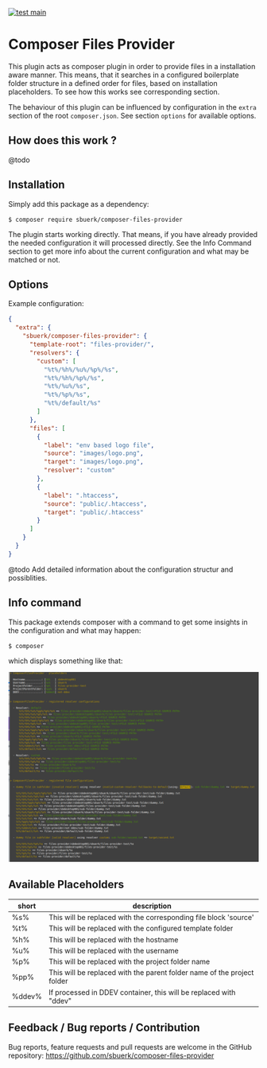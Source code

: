 [![test main](https://github.com/sbuerk/composer-files-provider/actions/workflows/ci.yml/badge.svg)](https://github.com/sbuerk/composer-files-provider/actions/workflows/ci.yml)

# Composer Files Provider

This plugin acts as composer plugin in order to provide files in a installation
aware manner. This means, that it searches in a configured boilerplate folder
structure in a defined order for files, based on installation placeholders. To
see how this works see corresponding section.

The behaviour of this plugin can be influenced by configuration in the `extra`
section of the root `composer.json`. See section `options` for available options.

## How does this work ?

@todo

## Installation

Simply add this package as a dependency:

```shell
$ composer require sbuerk/composer-files-provider
```

The plugin starts working directly. That means, if you have already provided the needed
configuration it will processed directly. See the Info Command section to get more info
about the current configuration and what may be matched or not.

## Options

Example configuration:

```json
{
  "extra": {
    "sbuerk/composer-files-provider": {
      "template-root": "files-provider/",
      "resolvers": {
        "custom": [
          "%t%/%h%/%u%/%p%/%s",
          "%t%/%h%/%p%/%s",
          "%t%/%u%/%s",
          "%t%/%p%/%s",
          "%t%/default/%s"
        ]
      },
      "files": [
        {
          "label": "env based logo file",
          "source": "images/logo.png",
          "target": "images/logo.png",
          "resolver": "custom"
        },
        {
          "label": ".htaccess",
          "source": "public/.htaccess",
          "target": "public/.htaccess"
        }
      ]
    }
  }
}
```

@todo Add detailed information about the configuration structur and possiblities.

## Info command

This package extends composer with a command to get some insights in the configuration
and what may happen:

```shell
$ composer 
```

which displays something like that:

![](Documentation/cli-info-example.png)

## Available Placeholders

| short  | description                                                             |
|--------|-------------------------------------------------------------------------|
| %s%    | This will be replaced with the corresponding file block 'source'        |
| %t%    | This will be replaced with the configured template folder               |
| %h%    | This will be replaced with the hostname                                 |
| %u%    | This will be replaced with the username                                 |
| %p%    | This will be replaced with the project folder name                      |
| %pp%   | This will be replaced with the parent folder name of the project folder |
| %ddev% | If processed in DDEV container, this will be replaced with "ddev"       |

## Feedback / Bug reports / Contribution

Bug reports, feature requests and pull requests are welcome in the GitHub
repository: <https://github.com/sbuerk/composer-files-provider>

